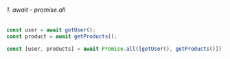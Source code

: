 ###### 1. await - promise.all

[//]: # "don't"

```javascript
const user = await getUser();
const product = await getProducts();
```

[//]: # "Up to twice as fasr"
[//]: # "do"

```javascript
const [user, products] = await Promise.all([getUser(), getProducts()]);
```
